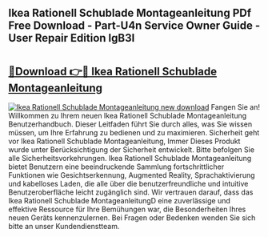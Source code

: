 ## Ikea Rationell Schublade Montageanleitung PDf Free Download - Part-U4n Service Owner Guide - User Repair Edition lgB3I

# <h2><a href="http://df6yli.blite.top/?on=Ikea+Rationell+Schublade+Montageanleitung">🔗Download 👉🔴 Ikea Rationell Schublade Montageanleitung</a></h2>

[![Ikea Rationell Schublade Montageanleitung new download](https://i.imgur.com/lujVjoI.png)](http://df6yli.blite.top/?on=Ikea+Rationell+Schublade+Montageanleitung)
Fangen Sie an! Willkommen zu Ihrem neuen Ikea Rationell Schublade Montageanleitung Benutzerhandbuch. Dieser Leitfaden führt Sie durch alles, was Sie wissen müssen, um Ihre Erfahrung zu bedienen und zu maximieren. Sicherheit geht vor Ikea Rationell Schublade Montageanleitung, Immer Dieses Produkt wurde unter Berücksichtigung der Sicherheit entwickelt. Bitte befolgen Sie alle Sicherheitsvorkehrungen. Ikea Rationell Schublade Montageanleitung bietet Benutzern eine beeindruckende Sammlung fortschrittlicher Funktionen wie Gesichtserkennung, Augmented Reality, Sprachaktivierung und kabelloses Laden, die alle über die benutzerfreundliche und intuitive Benutzeroberfläche leicht zugänglich sind. Wir vertrauen darauf, dass das Ikea Rationell Schublade MontageanleitungD eine zuverlässige und effektive Ressource für Ihre Bemühungen war, die Besonderheiten Ihres neuen Geräts kennenzulernen. Bei Fragen oder Bedenken wenden Sie sich bitte an unser Kundendienstteam.
